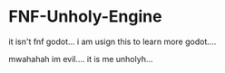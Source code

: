 # FNF-Unholy-Engine

it isn't fnf godot... i am usign this to learn more godot....



mwahahah im evil.... it is me unholyh...
